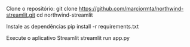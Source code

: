 Clone o repositório:
git clone https://github.com/marciormta/northwind-streamlit.git
cd northwind-streamlit

Instale as dependências
pip install -r requirements.txt

Execute o aplicativo Streamlit
streamlit run app.py
